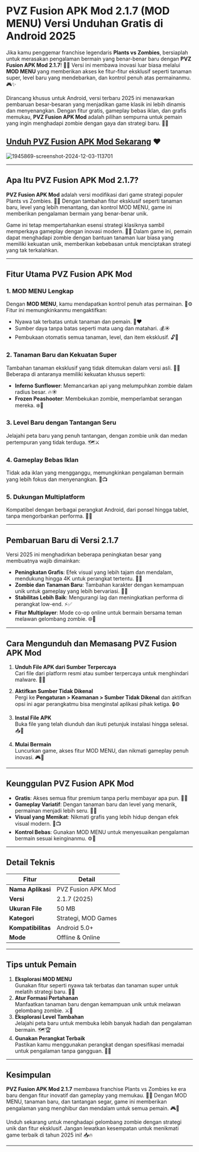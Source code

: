 # **PVZ Fusion APK Mod 2.1.7 (MOD MENU) Versi Unduhan Gratis di Android 2025**  

Jika kamu penggemar franchise legendaris **Plants vs Zombies**, bersiaplah untuk merasakan pengalaman bermain yang benar-benar baru dengan **PVZ Fusion APK Mod 2.1.7**! 🌻🧟 Versi ini membawa inovasi luar biasa melalui **MOD MENU** yang memberikan akses ke fitur-fitur eksklusif seperti tanaman super, level baru yang mendebarkan, dan kontrol penuh atas permainanmu. 🎮✨  

Dirancang khusus untuk Android, versi terbaru 2025 ini menawarkan pembaruan besar-besaran yang menjadikan game klasik ini lebih dinamis dan menyenangkan. Dengan fitur gratis, gameplay bebas iklan, dan grafis memukau, **PVZ Fusion APK Mod** adalah pilihan sempurna untuk pemain yang ingin menghadapi zombie dengan gaya dan strategi baru. 🌟🔥  

## [Unduh PVZ Fusion APK Mod Sekarang](https://bom.so/ZxkyBR) ❤️

![1945869-screenshot-2024-12-03-113701](https://github.com/user-attachments/assets/b2524e96-7e0f-4dd8-8561-da178c8e81fd)

---

## **Apa Itu PVZ Fusion APK Mod 2.1.7?**  

**PVZ Fusion APK Mod** adalah versi modifikasi dari game strategi populer Plants vs Zombies. 🌱🌻 Dengan tambahan fitur eksklusif seperti tanaman baru, level yang lebih menantang, dan kontrol MOD MENU, game ini memberikan pengalaman bermain yang benar-benar unik.  

Game ini tetap mempertahankan esensi strategi klasiknya sambil memperkaya gameplay dengan inovasi modern. 🌈🧠 Dalam game ini, pemain dapat menghadapi zombie dengan bantuan tanaman luar biasa yang memiliki kekuatan unik, memberikan kebebasan untuk menciptakan strategi yang tak terkalahkan.  

---

## **Fitur Utama PVZ Fusion APK Mod**  

### **1. MOD MENU Lengkap**  
Dengan **MOD MENU**, kamu mendapatkan kontrol penuh atas permainan. 🌟⚙️ Fitur ini memungkinkanmu mengaktifkan:  
- Nyawa tak terbatas untuk tanaman dan pemain. 🌱❤️  
- Sumber daya tanpa batas seperti mata uang dan matahari. 💰☀️  
- Pembukaan otomatis semua tanaman, level, dan item eksklusif. 🔓🎁  

### **2. Tanaman Baru dan Kekuatan Super**  
Tambahan tanaman eksklusif yang tidak ditemukan dalam versi asli. 🌻🌟 Beberapa di antaranya memiliki kekuatan khusus seperti:  
- **Inferno Sunflower**: Memancarkan api yang melumpuhkan zombie dalam radius besar. 🔥☀️  
- **Frozen Peashooter**: Membekukan zombie, memperlambat serangan mereka. ❄️🧟  

### **3. Level Baru dengan Tantangan Seru**  
Jelajahi peta baru yang penuh tantangan, dengan zombie unik dan medan pertempuran yang tidak terduga. 🗺️⚔️  

### **4. Gameplay Bebas Iklan**  
Tidak ada iklan yang mengganggu, memungkinkan pengalaman bermain yang lebih fokus dan menyenangkan. 🚫📺  

### **5. Dukungan Multiplatform**  
Kompatibel dengan berbagai perangkat Android, dari ponsel hingga tablet, tanpa mengorbankan performa. 📱✨  

---

## **Pembaruan Baru di Versi 2.1.7**  

Versi 2025 ini menghadirkan beberapa peningkatan besar yang membuatnya wajib dimainkan:  
- **Peningkatan Grafis**: Efek visual yang lebih tajam dan mendalam, mendukung hingga 4K untuk perangkat tertentu. 🌈🎥  
- **Zombie dan Tanaman Baru**: Tambahan karakter dengan kemampuan unik untuk gameplay yang lebih bervariasi. 👾🌱  
- **Stabilitas Lebih Baik**: Mengurangi lag dan meningkatkan performa di perangkat low-end. ⚡✅  
- **Fitur Multiplayer**: Mode co-op online untuk bermain bersama teman melawan gelombang zombie. 🌐🤝  

---

## **Cara Mengunduh dan Memasang PVZ Fusion APK Mod**  

1. **Unduh File APK dari Sumber Terpercaya**  
   Cari file dari platform resmi atau sumber terpercaya untuk menghindari malware. 📂✅  

2. **Aktifkan Sumber Tidak Dikenal**  
   Pergi ke **Pengaturan > Keamanan > Sumber Tidak Dikenal** dan aktifkan opsi ini agar perangkatmu bisa menginstal aplikasi pihak ketiga. 🔒⚙️  

3. **Instal File APK**  
   Buka file yang telah diunduh dan ikuti petunjuk instalasi hingga selesai. 📥📜  

4. **Mulai Bermain**  
   Luncurkan game, akses fitur MOD MENU, dan nikmati gameplay penuh inovasi. 🎮🌟  

---

## **Keunggulan PVZ Fusion APK Mod**  

- **Gratis**: Akses semua fitur premium tanpa perlu membayar apa pun. 💸🆓  
- **Gameplay Variatif**: Dengan tanaman baru dan level yang menarik, permainan menjadi lebih seru. 🌱🎯  
- **Visual yang Memikat**: Nikmati grafis yang lebih hidup dengan efek visual modern. 🎨📺  
- **Kontrol Bebas**: Gunakan MOD MENU untuk menyesuaikan pengalaman bermain sesuai keinginanmu. ⚙️🌟  

---

## **Detail Teknis**  

| **Fitur**                  | **Detail**               |  
|----------------------------|--------------------------|  
| **Nama Aplikasi**          | PVZ Fusion APK Mod      |  
| **Versi**                  | 2.1.7 (2025)            |  
| **Ukuran File**            | 50 MB                   |  
| **Kategori**               | Strategi, MOD Games     |  
| **Kompatibilitas**         | Android 5.0+            |  
| **Mode**                   | Offline & Online        |  

---

## **Tips untuk Pemain**  

1. **Eksplorasi MOD MENU**  
   Gunakan fitur seperti nyawa tak terbatas dan tanaman super untuk melatih strategi baru. 🧠🌻  
2. **Atur Formasi Pertahanan**  
   Manfaatkan tanaman baru dengan kemampuan unik untuk melawan gelombang zombie. ⚔️🧟  
3. **Eksplorasi Level Tambahan**  
   Jelajahi peta baru untuk membuka lebih banyak hadiah dan pengalaman bermain. 🗺️🏆  
4. **Gunakan Perangkat Terbaik**  
   Pastikan kamu menggunakan perangkat dengan spesifikasi memadai untuk pengalaman tanpa gangguan. 📱✨  

---

## **Kesimpulan**  

**PVZ Fusion APK Mod 2.1.7** membawa franchise Plants vs Zombies ke era baru dengan fitur inovatif dan gameplay yang memukau. 🌟🧟 Dengan MOD MENU, tanaman baru, dan tantangan segar, game ini memberikan pengalaman yang menghibur dan mendalam untuk semua pemain. 🎮🌻  

Unduh sekarang untuk menghadapi gelombang zombie dengan strategi unik dan fitur eksklusif. Jangan lewatkan kesempatan untuk menikmati game terbaik di tahun 2025 ini! 📥🔥  

---  
